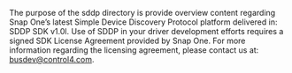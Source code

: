 The purpose of the sddp directory is provide overview content regarding Snap One’s latest Simple Device Discovery Protocol platform delivered in: SDDP SDK v1.0l.
Use of SDDP in your driver development efforts requires a signed SDK License Agreement provided by Snap One. For more information regarding the licensing agreement, please contact us at: busdev@control4.com.
